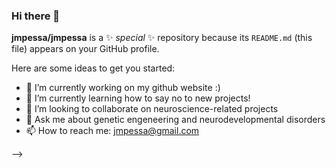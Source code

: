 ### Hi there 👋

**jmpessa/jmpessa** is a ✨ _special_ ✨ repository because its `README.md` (this file) appears on your GitHub profile.

Here are some ideas to get you started:

- 🔭 I’m currently working on my github website :)
- 🌱 I’m currently learning how to say no to new projects!
- 👯 I’m looking to collaborate on neuroscience-related projects
- 💬 Ask me about genetic engeneering and neurodevelopmental disorders
- 📫 How to reach me: jmpessa@gmail.com

-->
